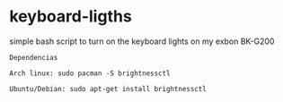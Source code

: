 # keyboard-ligths
simple bash script to turn on the keyboard lights on my exbon BK-G200



```Dependencias```

```Arch linux: sudo pacman -S brightnessctl```

```Ubuntu/Debian: sudo apt-get install brightnessctl```

